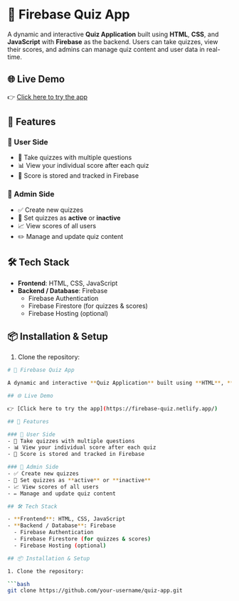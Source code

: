 # 🎯 Firebase Quiz App

A dynamic and interactive **Quiz Application** built using **HTML**, **CSS**, and **JavaScript** with **Firebase** as the backend. Users can take quizzes, view their scores, and admins can manage quiz content and user data in real-time.

## 🌐 Live Demo

👉 [Click here to try the app](https://firebase-quiz.netlify.app/)

## 🚀 Features

### 👤 User Side
- 📝 Take quizzes with multiple questions
- 📊 View your individual score after each quiz
- 💾 Score is stored and tracked in Firebase

### 🔧 Admin Side
- ✅ Create new quizzes
- 🔄 Set quizzes as **active** or **inactive**
- 📈 View scores of all users
- ✏️ Manage and update quiz content

## 🛠️ Tech Stack

- **Frontend**: HTML, CSS, JavaScript
- **Backend / Database**: Firebase
  - Firebase Authentication
  - Firebase Firestore (for quizzes & scores)
  - Firebase Hosting (optional)

## 📦 Installation & Setup

1. Clone the repository:

```bash
# 🎯 Firebase Quiz App

A dynamic and interactive **Quiz Application** built using **HTML**, **CSS**, and **JavaScript** with **Firebase** as the backend. Users can take quizzes, view their scores, and admins can manage quiz content and user data in real-time.

## 🌐 Live Demo

👉 [Click here to try the app](https://firebase-quiz.netlify.app/)

## 🚀 Features

### 👤 User Side
- 📝 Take quizzes with multiple questions
- 📊 View your individual score after each quiz
- 💾 Score is stored and tracked in Firebase

### 🔧 Admin Side
- ✅ Create new quizzes
- 🔄 Set quizzes as **active** or **inactive**
- 📈 View scores of all users
- ✏️ Manage and update quiz content

## 🛠️ Tech Stack

- **Frontend**: HTML, CSS, JavaScript
- **Backend / Database**: Firebase
  - Firebase Authentication
  - Firebase Firestore (for quizzes & scores)
  - Firebase Hosting (optional)

## 📦 Installation & Setup

1. Clone the repository:

```bash
git clone https://github.com/your-username/quiz-app.git
```
